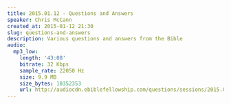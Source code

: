 ```yaml
---
title: 2015.01.12 - Questions and Answers
speaker: Chris McCann
created_at: 2015-01-12 21:30
slug: questions-and-answers
description: Various questions and answers from the Bible
audio:
  mp3_low:
    length: '43:08'
    bitrate: 32 Kbps
    sample_rate: 22050 Hz
    size: 9.9 MB
    size_bytes: 10352353
    url: http://audiocdn.ebiblefellowship.com/questions/sessions/2015.01.12_McCann_-_Questions_and_Answers.mp3
---
```

